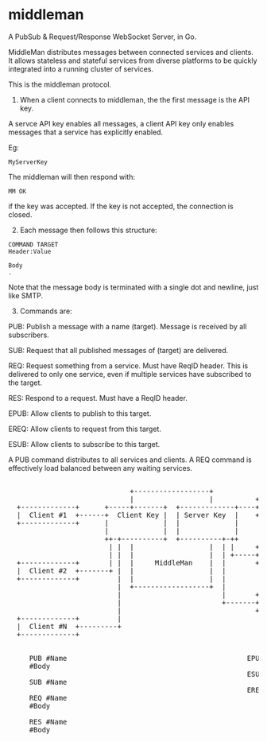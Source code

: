 # middleman
A PubSub & Request/Response WebSocket Server, in Go.


MiddleMan distributes messages between connected services and clients. It
allows stateless and stateful services from diverse platforms to be
quickly integrated into a running cluster of services.

This is the middleman protocol.


1. When a client connects to middleman, the the first message is the API key.

A servce API key enables all messages, a client API key only enables
messages that a service has explicitly enabled.

Eg:
```
MyServerKey
```

The middleman will then respond with:

```
MM OK
```

if the key was accepted. If the key is not accepted, the connection is closed.


2. Each message then follows this structure:

```
COMMAND TARGET
Header:Value

Body 
.
```

Note that the message body is terminated with a single dot and newline, just like SMTP.


3. Commands are:

PUB: Publish a message with a name (target). Message is received by 
 all subscribers.

SUB: Request that all published messages of (target) are delivered.

REQ: Request something from a service. Must have ReqID header. This 
 is delivered to only one service, even if multiple services have subscribed to the target.

RES: Respond to a request. Must have a ReqID header.

EPUB: Allow clients to publish to this target.

EREQ: Allow clients to request from this target.

ESUB: Allow clients to subscribe to this target.

A PUB command distributes to all services and clients. A REQ command
is effectively load balanced between any waiting services.


<pre> 
                             +------------------+
                             |                  |          +--------------+
  +-------------+      +-----+-------+  +-------------+----+  Service #1  |
  |  Client #1  +------+  Client Key |  | Server Key  |    +--------------+
  +-------------+      |             |  |             |
                       |             |  |             |
                       ++-+----------+  +----------+-++
                        | |  |                  |  | |     +--------------+
                        | |  |                  |  | +-----+  Service #2  |
  +-------------+       | |  |     MiddleMan    |  |       +--------------+
  |  Client #2  +-------+ |  |                  |  |
  +-------------+         |  |                  |  |
                          |  +------------------+  |
                          |                        |       +--------------+
                          |                        +-------+  Service #N  |
                          |                                +--------------+
  +-------------+         |
  |  Client #N  +---------+
  +-------------+
 

     PUB #Name                                           EPUB #Name
     #Body
                                                         ESUB #Name
     SUB #Name
                                                         EREQ #Name
     REQ #Name
     #Body

     RES #Name
     #Body


</pre>
